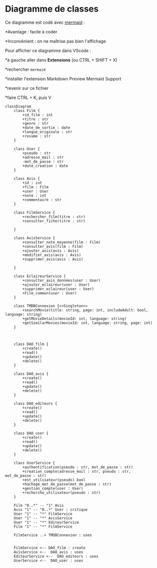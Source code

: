 # Diagramme de classes
Ce diagramme est codé avec [mermaid](https://www.mermaidchart.com/app/projects/f29f77fb-0c39-418a-8cad-4ba14bc93ee3/diagrams/2822c3cb-6469-4b4c-9a0e-a6a53c02c197/version/v0.1/edit) :

*Avantage : facile à coder

*Inconvénient : on ne maîtrise pas bien l'affichage

Pour afficher ce diagramme dans VScode :

*à gauche aller dans **Extensions** (ou CTRL + SHIFT + X)

*rechercher `mermaid`

*installer l'extension Markdown Preview Mermaid Support

*revenir sur ce fichier

*faire CTRL + K, puis V

```mermaid
classDiagram
    class Film {
        +id_film : int
        +titre : str
        +genre : str
        +date_de_sortie : date
        +langue_originale : str
        +resume : str
    }

    class User {
        +pseudo : str
        +adresse_mail : str
        -mot_de_passe : str
        +date_creation : date
    }

    class Avis {
        +id : int
        +film : Film
        +user : User
        +note : int
        +commentaire : str
    }

    class FilmService {
        +rechercher_film(titre : str)
        +consulter_fiche(titre : str)
        
    }

    class AvisService {
        +consulter_note_moyenne(film : Film)
        +consulter_avis(film : Film)
        +ajouter_avis(avis : Avis)
        +modifier_avis(avis : Avis)
        +supprimer_avis(avis : Avis)
        
    }

    class EclaireurService {
        +consulter_avis_données(user : User)
        +ajouter_eclaireur(user : User)
        +supprimer_eclaireur(user : User)
        +Film_commun(user : User)
    }
    
    class TMDBConnexion {<<Singleton>>
        +searchMovie(title: string, page: int, includeAdult: bool, language: string)
        +getMovieDetails(movieId: int, language: string)
        +getSimilarMovies(movieId: int, language: string, page: int)
    }

    

    class DAO_film {
        +create()
        +read()
        +update()
        +delete()
    }

    class DAO_avis {
        +create()
        +read()
        +update()
        +delete()
    }

    class DAO_editeurs {
        +create()
        +read()
        +update()
        +delete()
    }

    class DAO_user {
        +create()
        +read()
        +update()
        +delete()
    }

    class UserService {
        +authentification(pseudo : str, mot_de_passe : str)
        +creation_compte(adresse_mail : str, pseudo : str, mot_de_passe : str)
        +est_utilisateur(pseudo) bool
        +hachage_mot_de_passe(mot_de_passe : str)
        +gestion_compte(user : User)
        +recherche_utilisateur(pseudo : str)
    }

    Film "0..*" -- "1" Avis 
    Avis "1" -- "0..*" User : critique
    User "1" -- "*" FilmService
    User "1" -- "*" AvisService
    User "1" -- "*" EditeurService
    Film "1" -- "*" FilmService

    FilmService ..> TMDBConnexion : uses
    

    FilmService <-- DAO_film : create
    AvisService <--  DAO_avis : uses
    EditeurService <--  DAO_editeurs : uses
    UserService <--  DAO_user : uses
```
